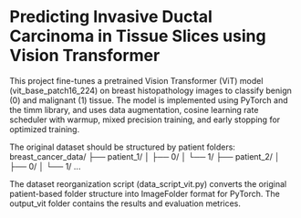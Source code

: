 # Predicting Invasive Ductal Carcinoma in Tissue Slices using Vision Transformer

This project fine-tunes a pretrained Vision Transformer (ViT) model (vit_base_patch16_224) on breast histopathology images to classify benign (0) and malignant (1) tissue.
The model is implemented using PyTorch and the timm library, and uses data augmentation, cosine learning rate scheduler with warmup, mixed precision training, and early stopping for optimized training.

The original dataset should be structured by patient folders:
breast_cancer_data/
├── patient_1/
│   ├── 0/
│   └── 1/
├── patient_2/
│   ├── 0/
│   └── 1/
...

The dataset reorganization script (data_script_vit.py) converts the original patient-based folder structure into ImageFolder format for PyTorch.
The output_vit folder contains the results and evaluation metrices.
